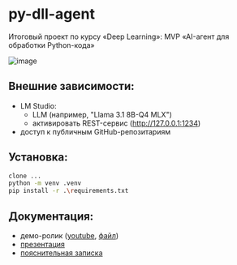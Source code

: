 # py-dll-agent
Итоговый проект по курсу «Deep Learning»: MVP «AI-агент для обработки Python-кода»

![image](https://github.com/user-attachments/assets/08639bc9-325e-488e-8523-d344b16e0489)

## Внешние зависимости:
* LM Studio:
  * LLM (например, "Llama 3.1 8B-Q4 MLX")
  * активировать REST-сервис (http://127.0.0.1:1234)
* доступ к публичным GitHub-репозитариям

## Установка:

```bash
clone ...
python -m venv .venv
pip install -r .\requirements.txt 
```

## Документация:
* демо-ролик ([youtube](https://youtu.be/aa_nnhxzniI), [файл](https://github.com/vnermakov/py-dll-agent/blob/main/doc/demo_720p.avi))
* [презентация](https://docs.google.com/presentation/d/1YCuN46MmKUyUT1Mopm1tttgkEL_omKHl/edit?usp=sharing&ouid=110059450054408229176&rtpof=true&sd=true)
* [пояснительная записка](https://docs.google.com/document/d/1Fg87htaSlhW69LQguJa6dB6DHpCEZEG3/edit?usp=sharing&ouid=110059450054408229176&rtpof=true&sd=true)
  
## 




    
